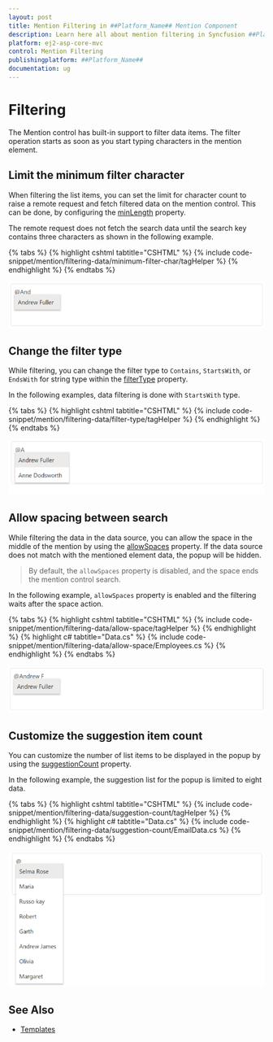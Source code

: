 ```yaml
---
layout: post
title: Mention Filtering in ##Platform_Name## Mention Component
description: Learn here all about mention filtering in Syncfusion ##Platform_Name## Mention component of Syncfusion Essential JS 2 and more.
platform: ej2-asp-core-mvc
control: Mention Filtering
publishingplatform: ##Platform_Name##
documentation: ug
---
```


# Filtering

The Mention control has built-in support to filter data items. The filter operation starts as soon as you start typing characters in the mention element.

## Limit the minimum filter character

When filtering the list items, you can set the limit for character count to raise a remote request and fetch filtered data on the mention control. This can be done, by configuring the [minLength](https://help.syncfusion.com/cr/aspnetmvc-js2/Syncfusion.EJ2.DropDowns.Mention.html#Syncfusion_EJ2_DropDowns_Mention_MinLength) property.

The remote request does not fetch the search data until the search key contains three characters as shown in the following example.

{% tabs %}
{% highlight cshtml tabtitle="CSHTML" %}
{% include code-snippet/mention/filtering-data/minimum-filter-char/tagHelper %}
{% endhighlight %}
{% endtabs %}

![ASP.NET Core minimum filter character](../images/asp-core-mvc-mention-minimum-filter-character.png)

## Change the filter type

While filtering, you can change the filter type to `Contains`, `StartsWith`, or `EndsWith` for string type within the [filterType](https://help.syncfusion.com/cr/aspnetmvc-js2/Syncfusion.EJ2.DropDowns.Mention.html#Syncfusion_EJ2_DropDowns_Mention_FilterType) property.

In the following examples, data filtering is done with `StartsWith` type.

{% tabs %}
{% highlight cshtml tabtitle="CSHTML" %}
{% include code-snippet/mention/filtering-data/filter-type/tagHelper %}
{% endhighlight %}
{% endtabs %}

![ASP.NET Core change filter type](../images/asp-core-mvc-mention-filter-type.png)

## Allow spacing between search

While filtering the data in the data source, you can allow the space in the middle of the mention by using the [allowSpaces](https://help.syncfusion.com/cr/aspnetmvc-js2/Syncfusion.EJ2.DropDowns.Mention.html#Syncfusion_EJ2_DropDowns_Mention_AllowSpaces) property. If the data source does not match with the mentioned element data, the popup will be hidden.

> By default, the `allowSpaces` property is disabled, and the space ends the mention control search.

In the following example, `allowSpaces` property is enabled and the filtering waits after the space action.

{% tabs %}
{% highlight cshtml tabtitle="CSHTML" %}
{% include code-snippet/mention/filtering-data/allow-space/tagHelper %}
{% endhighlight %}
{% highlight c# tabtitle="Data.cs" %}
{% include code-snippet/mention/filtering-data/allow-space/Employees.cs %}
{% endhighlight %}
{% endtabs %}

![ASP.NET Core allow spacing between search](../images/asp-core-mvc-mention-allow-spacing.png)

## Customize the suggestion item count

You can customize the number of list items to be displayed in the popup by using the [suggestionCount](https://help.syncfusion.com/cr/aspnetmvc-js2/Syncfusion.EJ2.DropDowns.Mention.html#Syncfusion_EJ2_DropDowns_Mention_SuggestionCount) property.

In the following example, the suggestion list for the popup is limited to eight data.

{% tabs %}
{% highlight cshtml tabtitle="CSHTML" %}
{% include code-snippet/mention/filtering-data/suggestion-count/tagHelper %}
{% endhighlight %}
{% highlight c# tabtitle="Data.cs" %}
{% include code-snippet/mention/filtering-data/suggestion-count/EmailData.cs %}
{% endhighlight %}
{% endtabs %}

![ASP.NET Core suggestion item count](../images/asp-core-mvc-mention-suggestion-count.png)

## See Also

* [Templates](./template)


